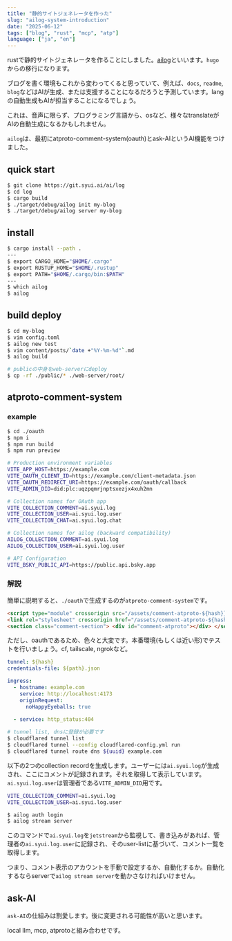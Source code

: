 ```yaml
---
title: "静的サイトジェネレータを作った"
slug: "ailog-system-introduction"
date: "2025-06-12"
tags: ["blog", "rust", "mcp", "atp"]
language: ["ja", "en"]
---
```


rustで静的サイトジェネレータを作ることにしました。[ailog](https://git.syui.ai/ai/log)といいます。`hugo`からの移行になります。

ブログを書く環境もこれから変わってくると思っていて、例えば、`docs`, `readme`, `blog`などはAIが生成、または支援することになるだろうと予測しています。langの自動生成もAIが担当することになるでしょう。

これは、音声に限らず、プログラミング言語から、osなど、様々なtranslateがAIの自動生成になるかもしれません。

`ailog`は、最初にatproto-comment-system(oauth)とask-AIというAI機能をつけました。

## quick start

```sh
$ git clone https://git.syui.ai/ai/log
$ cd log
$ cargo build
$ ./target/debug/ailog init my-blog
$ ./target/debug/ailog server my-blog
```

## install

```sh
$ cargo install --path .
---
$ export CARGO_HOME="$HOME/.cargo"
$ export RUSTUP_HOME="$HOME/.rustup"
$ export PATH="$HOME/.cargo/bin:$PATH"
---
$ which ailog
$ ailog
```

## build deploy

```sh
$ cd my-blog
$ vim config.toml
$ ailog new test
$ vim content/posts/`date +"%Y-%m-%d"`.md
$ ailog build

# publicの中身をweb-serverにdeploy
$ cp -rf ./public/* ./web-server/root/
```

## atproto-comment-system

### example

```sh
$ cd ./oauth
$ npm i
$ npm run build
$ npm run preview
```

```sh
# Production environment variables
VITE_APP_HOST=https://example.com
VITE_OAUTH_CLIENT_ID=https://example.com/client-metadata.json
VITE_OAUTH_REDIRECT_URI=https://example.com/oauth/callback
VITE_ADMIN_DID=did:plc:uqzpqmrjnptsxezjx4xuh2mn

# Collection names for OAuth app
VITE_COLLECTION_COMMENT=ai.syui.log
VITE_COLLECTION_USER=ai.syui.log.user
VITE_COLLECTION_CHAT=ai.syui.log.chat

# Collection names for ailog (backward compatibility)
AILOG_COLLECTION_COMMENT=ai.syui.log
AILOG_COLLECTION_USER=ai.syui.log.user

# API Configuration
VITE_BSKY_PUBLIC_API=https://public.api.bsky.app
```

### 解説

簡単に説明すると、`./oauth`で生成するのが`atproto-comment-system`です。

```html
<script type="module" crossorigin src="/assets/comment-atproto-${hash}}.js"></script>
<link rel="stylesheet" crossorigin href="/assets/comment-atproto-${hash}.css">
<section class="comment-section"> <div id="comment-atproto"></div> </section>
```

ただし、oauthであるため、色々と大変です。本番環境(もしくは近い形)でテストを行いましょう。cf, tailscale, ngrokなど。

```yml:cloudflared-config.yml
tunnel: ${hash}
credentials-file: ${path}.json

ingress:
  - hostname: example.com
    service: http://localhost:4173
    originRequest:
      noHappyEyeballs: true
      
  - service: http_status:404
```

```sh
# tunnel list, dnsに登録が必要です
$ cloudflared tunnel list
$ cloudflared tunnel --config cloudflared-config.yml run
$ cloudflared tunnel route dns ${uuid} example.com
```

以下の2つのcollection recordを生成します。ユーザーには`ai.syui.log`が生成され、ここにコメントが記録されます。それを取得して表示しています。`ai.syui.log.user`は管理者である`VITE_ADMIN_DID`用です。

```sh
VITE_COLLECTION_COMMENT=ai.syui.log
VITE_COLLECTION_USER=ai.syui.log.user
```

```sh
$ ailog auth login
$ ailog stream server
```

このコマンドで`ai.syui.log`を`jetstream`から監視して、書き込みがあれば、管理者の`ai.syui.log.user`に記録され、そのuser-listに基づいて、コメント一覧を取得します。

つまり、コメント表示のアカウントを手動で設定するか、自動化するか。自動化するならserverで`ailog stream server`を動かさなければいけません。

## ask-AI

`ask-AI`の仕組みは割愛します。後に変更される可能性が高いと思います。

local llm, mcp, atprotoと組み合わせです。

